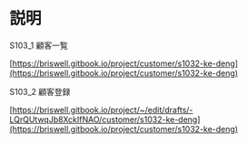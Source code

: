 # 説明

S103\_1 顧客一覧

[https://briswell.gitbook.io/project/customer/s1032-ke-deng](https://briswell.gitbook.io/project/customer/s1032-ke-deng)

S103\_2 顧客登録

[https://briswell.gitbook.io/project/~/edit/drafts/-LQrQUtwqJb8XckIfNAO/customer/s1032-ke-deng](https://briswell.gitbook.io/project/customer/s1032-ke-deng)

#### 


